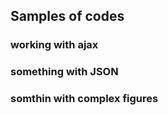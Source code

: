 ## Samples of codes

### working with ajax

### something with JSON

### somthin with complex figures
